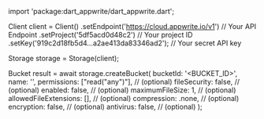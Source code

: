 import 'package:dart_appwrite/dart_appwrite.dart';

Client client = Client()
    .setEndpoint('https://cloud.appwrite.io/v1') // Your API Endpoint
    .setProject('5df5acd0d48c2') // Your project ID
    .setKey('919c2d18fb5d4...a2ae413da83346ad2'); // Your secret API key

Storage storage = Storage(client);

Bucket result = await storage.createBucket(
    bucketId: '<BUCKET_ID>',
    name: '<NAME>',
    permissions: ["read("any")"], // (optional)
    fileSecurity: false, // (optional)
    enabled: false, // (optional)
    maximumFileSize: 1, // (optional)
    allowedFileExtensions: [], // (optional)
    compression: .none, // (optional)
    encryption: false, // (optional)
    antivirus: false, // (optional)
);
